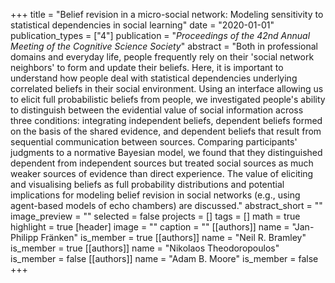 +++
title = "Belief revision in a micro-social network: Modeling sensitivity to statistical dependencies in social learning"
date = "2020-01-01"
publication_types = ["4"]
publication = "_Proceedings of the 42nd Annual Meeting of the Cognitive Science Society_"
abstract = "Both in professional domains and everyday life, people frequently rely on their 'social network neighbors' to form and update their beliefs. Here, it is important to understand how people deal with statistical dependencies underlying correlated beliefs in their social environment. Using an interface allowing us to elicit full probabilistic beliefs from people, we investigated people's ability to distinguish between the evidential value of social information across three conditions: integrating independent beliefs, dependent beliefs formed on the basis of the shared evidence, and dependent beliefs that result from sequential communication between sources. Comparing participants' judgments to a normative Bayesian model, we found that they distinguished dependent from independent sources but treated social sources as much weaker sources of evidence than direct experience. The value of eliciting and visualising beliefs as full probability distributions and potential implications for modeling belief revision in social networks (e.g., using agent-based models of echo chambers) are discussed."
abstract_short = ""
image_preview = ""
selected = false
projects = []
tags = []
math = true
highlight = true
[header]
image = ""
caption = ""
[[authors]]
	name = "Jan-Philipp Fränken"
	is_member = true
[[authors]]
	name = "Neil R. Bramley"
	is_member = true
[[authors]]
	name = "Nikolaos Theodoropoulos"
	is_member = false
[[authors]]
	name = "Adam B. Moore"
	is_member = false
+++
